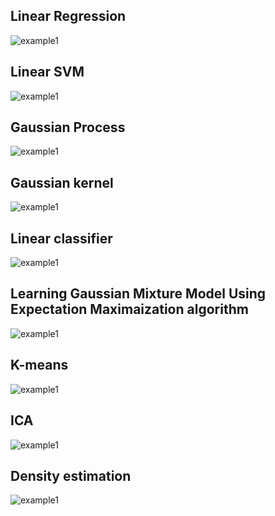 Linear Regression
---------------------
![example1](Figures/linear_regression.png)

Linear SVM
---------------------
![example1](Figures/LinearSVMUsingCVX.png)

Gaussian Process
---------------------
![example1](Figures/Gaussian_process.png)

Gaussian kernel
---------------------
![example1](Figures/Gaussian_kernel.png)

Linear classifier
---------------------
![example1](Figures/discriminantFunction.png)


Learning Gaussian Mixture Model Using Expectation Maximaization algorithm
---------------------
![example1](Figures/learnGaussianMixtureModelUsingExpectationMaximaization.png)

K-means
---------------------
![example1](Figures/Kmeans.png)


ICA
---------------------
![example1](Figures/ICA_code_output.png)


Density estimation
---------------------
![example1](Figures/Density_estimation.png)
